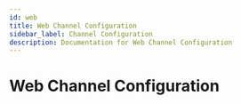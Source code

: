 ```yaml
---
id: web
title: Web Channel Configuration
sidebar_label: Channel Configuration
description: Documentation for Web Channel Configuration
---
```


# Web Channel Configuration
